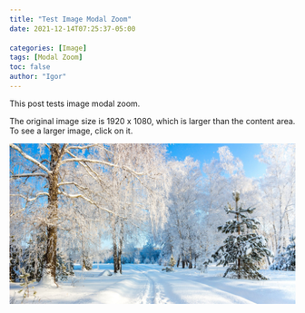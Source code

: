 ```yaml
---
title: "Test Image Modal Zoom"
date: 2021-12-14T07:25:37-05:00

categories: [Image]
tags: [Modal Zoom]
toc: false
author: "Igor"
---
```


This post tests image modal zoom. 

<!--more-->

The original image size is 1920 x 1080, which is larger than the content area. 
To see a larger image, click on it.

![Russian Winter](/img/content/article/test-image-modal-zoom/russian-winter.jpg)
